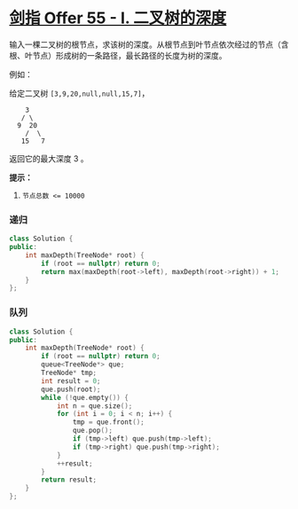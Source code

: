 # [剑指 Offer 55 - I. 二叉树的深度](https://leetcode.cn/problems/er-cha-shu-de-shen-du-lcof/)

输入一棵二叉树的根节点，求该树的深度。从根节点到叶节点依次经过的节点（含根、叶节点）形成树的一条路径，最长路径的长度为树的深度。

例如：

给定二叉树 `[3,9,20,null,null,15,7]`，

```
    3
   / \
  9  20
    /  \
   15   7
```

返回它的最大深度 3 。

**提示：**

1. `节点总数 <= 10000`

### 递归

```c++
class Solution {
public:
    int maxDepth(TreeNode* root) {
        if (root == nullptr) return 0;
        return max(maxDepth(root->left), maxDepth(root->right)) + 1;
    }
};
```

### 队列

```c++
class Solution {
public:
    int maxDepth(TreeNode* root) {
        if (root == nullptr) return 0;
        queue<TreeNode*> que;
        TreeNode* tmp;
        int result = 0;
        que.push(root);
        while (!que.empty()) {
            int n = que.size();
            for (int i = 0; i < n; i++) {
                tmp = que.front();
                que.pop();
                if (tmp->left) que.push(tmp->left);
                if (tmp->right) que.push(tmp->right);
            }
            ++result;
        }
        return result;
    }
};
```